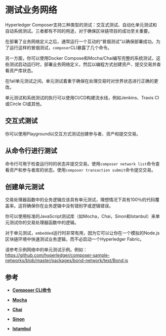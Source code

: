 # 测试业务网络

Hyperledger Composer支持三种类型的测试：交互式测试、自动化单元测试和自动系统测试。三者都有不同的用途，对于确保区块链项目的成功至关重要。

在部署了业务网络定义之后，通常运行一个互动的“冒烟测试”以确保部署成功。为了运行这样的冒烟测试，`composer`CLI暴露了几个命令。

另一方面，你可以使用Docker Compose和Mocha/Chai编写完整的系统测试，这些测试启动运行时，部署业务网络定义，然后以编程方式创建资产、提交交易并查看资产库状态。

在fall单元测试之间。单元测试着重于确保在处理交易时对世界状态进行正确的更改。

单元测试和系统测试的执行可以使用CI/CD构建流水线，例如Jenkins、Travis CI或Circle CI或其他。

## 交互式测试

你可以使用Playground以交互方式测试创建参与者、资产和提交交易。

## 从命令行进行测试

命令行可用于检查运行时的状态并提交交易。使用`composer network list`命令查看资产和参与者库的状态。使用`composer transaction submit`命令提交交易。

## 创建单元测试

交易处理器函数中的业务逻辑应该具有单元测试，理想情况下具有100％的代码覆盖率。这将确保你在业务逻辑中没有错别字或逻辑错误。

你可以使用标准的JavaScript测试库（如Mocha，Chai，Sinon和Istanbul）来单元测试你的交易处理器函数中的逻辑。

对于单元测试，`embedded`运行时非常有用，因为它可以让你在一个模拟的Node.js区块链环境中快速测试业务逻辑，而不必启动一个Hyperledger Fabric。

请参考示例网络中的单元测试示例。例如：https://github.com/hyperledger/composer-sample-networks/blob/master/packages/bond-network/test/Bond.js

## 参考

- [**Composer CLI命令**](reference_commands.md)

- [**Mocha**](https://mochajs.org/)

- [**Chai**](http://chaijs.com/)

- [**Sinon**](http://sinonjs.org/)

- [**Istambul**](https://istanbul.js.org/)

